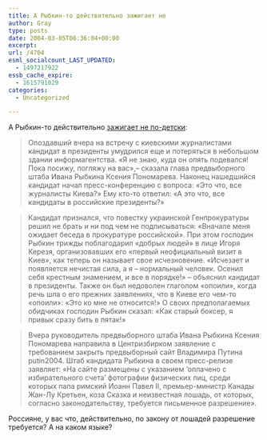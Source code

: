 ```yaml
---
title: А Рыбкин-то действительно зажигает не
author: Gray
type: posts
date: 2004-03-05T06:36:04+00:00
excerpt:
url: /4704
esml_socialcount_LAST_UPDATED:
  - 1497217922
essb_cache_expire:
  - 1615791029
categories:
  - Uncategorized

---
```








А Рыбкин-то действительно <a href="http://www.kommersant.ru/doc.html?docId=455377" target="_blank">зажигает не по-детски</a>:

> Опоздавший вчера на встречу с киевскими журналистами кандидат в президенты умудрился еще и потеряться в небольшом здании информагентства. &#171;Я не знаю, куда он опять подевался! Пока посижу, погляжу на вас&#187;,&#8211; сказала глава предвыборного штаба Ивана Рыбкина Ксения Пономарева. Наконец нашедшийся кандидат начал пресс-конференцию с вопроса: &#171;Это что, все журналисты Киева?&#187; Ему кто-то ответил: &#171;А это что, все кандидаты в российские президенты?&#187;



> Кандидат признался, что повестку украинской Генпрокуратуры решил не брать и ни под чем не подписываться: &#171;Вначале меня ожидает беседа в прокуратуре российской&#187;. При этом господин Рыбкин трижды поблагодарил &#171;добрых людей&#187; в лице Игоря Керезя, организовавших его &#171;первый неофициальный визит в Киев&#187;, как теперь он называет свое исчезновение. &#171;Исчезает и появляется нечистая сила, а я &#8211; нормальный человек. Осенил себя крестным знамением, и все в порядке!&#187; &#8211; объяснил кандидат в президенты. Также он был недоволен глаголом &#171;опоили&#187;, когда речь шла о его прежних заявлениях, что в Киеве его чем-то &#171;опоили&#187;: &#171;Это ко мне не относится!&#187; О своих предполагаемых обидчиках господин Рыбкин сказал: &#171;Как старый боксер, я привык сразу бить в пятак!&#187;



> Вчера руководитель предвыборного штаба Ивана Рыбкина Ксения Пономарева направила в Центризбирком заявление с требованием закрыть предвыборный сайт Владимира Путина putin2004. Штаб кандидата Рыбкина в своем пресс-релизе заявляет: &#171;На сайте размещены с указанием &#8216;оплачено с избирательного счета&#8217; фотографии физических лиц, среди которых папа римский Иоанн Павел II, премьер-министр Канады Жан-Лу Кретьен, коза Сказка и неизвестная лошадь, от которых, согласно законодательству, требуется письменное разрешение&#187;. 

Россияне, у вас что, действительно, по закону от лошадей разрешение требуется? А на каком языке?